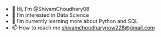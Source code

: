 - 👋 Hi, I’m @ShivamChoudhary08
- 👀 I’m interested in Data Science
- 🌱 I’m currently learning more about Python and SQL
- 📫 How to reach me shivamchoudharynow228@gmail.com

<!---
ShivamChoudhary08/ShivamChoudhary08 is a ✨ special ✨ repository because its `README.md` (this file) appears on your GitHub profile.
You can click the Preview link to take a look at your changes.
--->
